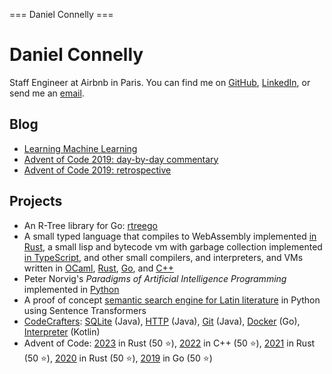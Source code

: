 === Daniel Connelly ===

# Daniel Connelly

Staff Engineer at Airbnb in Paris. You can find me on [GitHub](https://github.com/dhconnelly/), [LinkedIn](https://www.linkedin.com/in/dhconnelly/), or send me an [email](mailto:dhconnelly@gmail.com).

## Blog

- [Learning Machine Learning](/ml-notes.html)
- [Advent of Code 2019: day-by-day commentary](/advent-of-code-2019-commentary.html)
- [Advent of Code 2019: retrospective](/advent-of-code-2019-retrospective.html)

## Projects

- An R-Tree library for Go: [rtreego](https://github.com/dhconnelly/rtreego)
- A small typed language that compiles to WebAssembly implemented [in Rust](https://github.com/dhconnelly/june-lang), a small lisp and bytecode vm with garbage collection implemented [in TypeScript](https://github.com/dhconnelly/parents), and other small compilers, and interpreters, and VMs written in [OCaml](https://github.com/dhconnelly/ungulate), [Rust](https://github.com/dhconnelly/crab), [Go](https://github.com/dhconnelly/yalig), and [C++](https://github.com/dhconnelly/ts)
- Peter Norvig's *Paradigms of Artificial Intelligence Programming* implemented in [Python](https://github.com/dhconnelly/paip-python)
- A proof of concept [semantic search engine for Latin literature](https://github.com/dhconnelly/exquiro-poc) in Python using Sentence Transformers
- [CodeCrafters](https://app.codecrafters.io/users/dhconnelly): [SQLite](https://github.com/dhconnelly/codecrafters-sqlite-java) (Java), [HTTP](https://github.com/dhconnelly/codecrafters-http-server-java) (Java), [Git](https://github.com/dhconnelly/codecrafters-git-java) (Java), [Docker](https://github.com/dhconnelly/codecrafters-docker-go) (Go), [Interpreter](https://github.com/dhconnelly/lox-kt) (Kotlin)
- Advent of Code: [2023](https://github.com/dhconnelly/advent-of-code-2023) in Rust (50 ⭐), [2022](https://github.com/dhconnelly/advent-of-code-2022) in C++ (50 ⭐), [2021](https://github.com/dhconnelly/advent-of-code-2021) in Rust (50 ⭐), [2020](https://github.com/dhconnelly/advent-of-code-2020) in Rust (50 ⭐), [2019](https://github.com/dhconnelly/advent-of-code-2019) in Go (50 ⭐)
